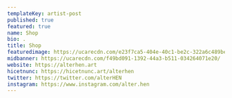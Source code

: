 ```yaml
---
templateKey: artist-post
published: true
featured: true
name: Shop
bio: .
title: Shop
featuredimage: https://ucarecdn.com/e23f7ca5-404e-40c1-be2c-322a6c489bef/
midbanner: https://ucarecdn.com/f49bd091-1392-44a3-b511-034264071e20/
website: https://alterhen.art
hicetnunc: https://hicetnunc.art/alterhen
twitter: https://twitter.com/alterHEN
instagram: https://www.instagram.com/alter.hen
---
```

